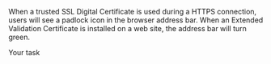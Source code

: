 When a trusted SSL Digital Certificate is used during
a HTTPS connection, users will see a padlock
icon in the browser address bar. When an Extended
Validation Certificate is installed on a web site, the
address bar will turn green.


Your task
